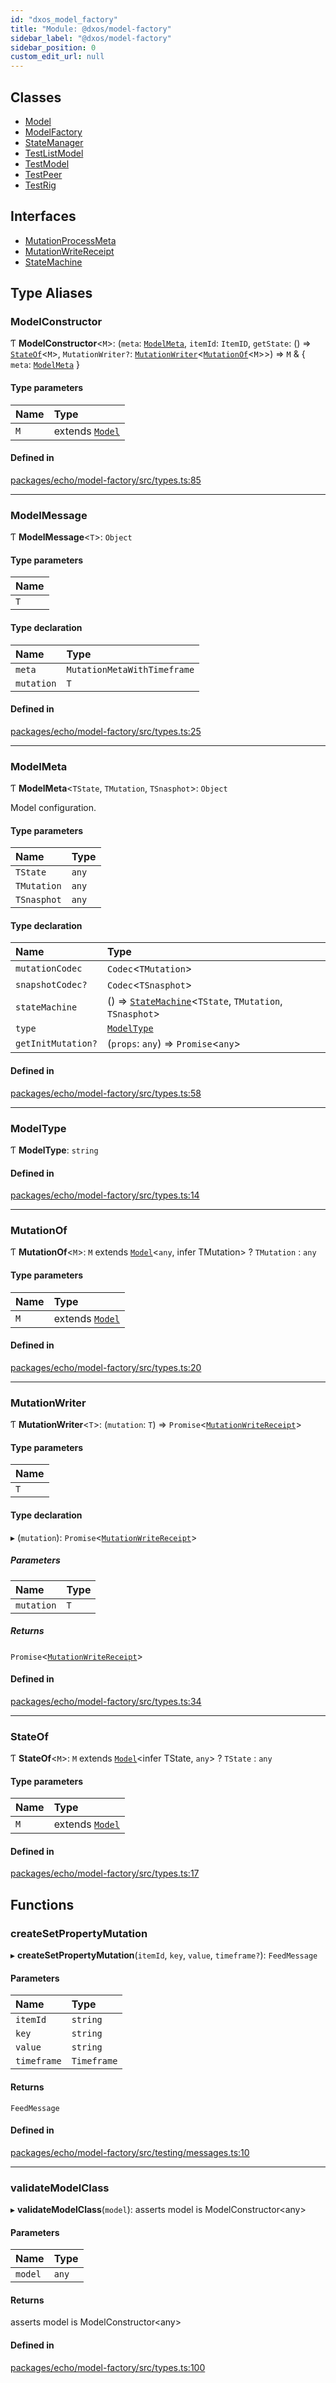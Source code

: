 ```yaml
---
id: "dxos_model_factory"
title: "Module: @dxos/model-factory"
sidebar_label: "@dxos/model-factory"
sidebar_position: 0
custom_edit_url: null
---
```


## Classes

- [Model](../classes/dxos_model_factory.Model.md)
- [ModelFactory](../classes/dxos_model_factory.ModelFactory.md)
- [StateManager](../classes/dxos_model_factory.StateManager.md)
- [TestListModel](../classes/dxos_model_factory.TestListModel.md)
- [TestModel](../classes/dxos_model_factory.TestModel.md)
- [TestPeer](../classes/dxos_model_factory.TestPeer.md)
- [TestRig](../classes/dxos_model_factory.TestRig.md)

## Interfaces

- [MutationProcessMeta](../interfaces/dxos_model_factory.MutationProcessMeta.md)
- [MutationWriteReceipt](../interfaces/dxos_model_factory.MutationWriteReceipt.md)
- [StateMachine](../interfaces/dxos_model_factory.StateMachine.md)

## Type Aliases

### ModelConstructor

Ƭ **ModelConstructor**<`M`\>: (`meta`: [`ModelMeta`](dxos_model_factory.md#modelmeta), `itemId`: `ItemID`, `getState`: () => [`StateOf`](dxos_model_factory.md#stateof)<`M`\>, `MutationWriter?`: [`MutationWriter`](dxos_model_factory.md#mutationwriter)<[`MutationOf`](dxos_model_factory.md#mutationof)<`M`\>\>) => `M` & { `meta`: [`ModelMeta`](dxos_model_factory.md#modelmeta)  }

#### Type parameters

| Name | Type |
| :------ | :------ |
| `M` | extends [`Model`](../classes/dxos_model_factory.Model.md) |

#### Defined in

[packages/echo/model-factory/src/types.ts:85](https://github.com/dxos/protocols/blob/6f4c34af3/packages/echo/model-factory/src/types.ts#L85)

___

### ModelMessage

Ƭ **ModelMessage**<`T`\>: `Object`

#### Type parameters

| Name |
| :------ |
| `T` |

#### Type declaration

| Name | Type |
| :------ | :------ |
| `meta` | `MutationMetaWithTimeframe` |
| `mutation` | `T` |

#### Defined in

[packages/echo/model-factory/src/types.ts:25](https://github.com/dxos/protocols/blob/6f4c34af3/packages/echo/model-factory/src/types.ts#L25)

___

### ModelMeta

Ƭ **ModelMeta**<`TState`, `TMutation`, `TSnasphot`\>: `Object`

Model configuration.

#### Type parameters

| Name | Type |
| :------ | :------ |
| `TState` | `any` |
| `TMutation` | `any` |
| `TSnasphot` | `any` |

#### Type declaration

| Name | Type |
| :------ | :------ |
| `mutationCodec` | `Codec`<`TMutation`\> |
| `snapshotCodec?` | `Codec`<`TSnasphot`\> |
| `stateMachine` | () => [`StateMachine`](../interfaces/dxos_model_factory.StateMachine.md)<`TState`, `TMutation`, `TSnasphot`\> |
| `type` | [`ModelType`](dxos_model_factory.md#modeltype) |
| `getInitMutation?` | (`props`: `any`) => `Promise`<`any`\> |

#### Defined in

[packages/echo/model-factory/src/types.ts:58](https://github.com/dxos/protocols/blob/6f4c34af3/packages/echo/model-factory/src/types.ts#L58)

___

### ModelType

Ƭ **ModelType**: `string`

#### Defined in

[packages/echo/model-factory/src/types.ts:14](https://github.com/dxos/protocols/blob/6f4c34af3/packages/echo/model-factory/src/types.ts#L14)

___

### MutationOf

Ƭ **MutationOf**<`M`\>: `M` extends [`Model`](../classes/dxos_model_factory.Model.md)<`any`, infer TMutation\> ? `TMutation` : `any`

#### Type parameters

| Name | Type |
| :------ | :------ |
| `M` | extends [`Model`](../classes/dxos_model_factory.Model.md) |

#### Defined in

[packages/echo/model-factory/src/types.ts:20](https://github.com/dxos/protocols/blob/6f4c34af3/packages/echo/model-factory/src/types.ts#L20)

___

### MutationWriter

Ƭ **MutationWriter**<`T`\>: (`mutation`: `T`) => `Promise`<[`MutationWriteReceipt`](../interfaces/dxos_model_factory.MutationWriteReceipt.md)\>

#### Type parameters

| Name |
| :------ |
| `T` |

#### Type declaration

▸ (`mutation`): `Promise`<[`MutationWriteReceipt`](../interfaces/dxos_model_factory.MutationWriteReceipt.md)\>

##### Parameters

| Name | Type |
| :------ | :------ |
| `mutation` | `T` |

##### Returns

`Promise`<[`MutationWriteReceipt`](../interfaces/dxos_model_factory.MutationWriteReceipt.md)\>

#### Defined in

[packages/echo/model-factory/src/types.ts:34](https://github.com/dxos/protocols/blob/6f4c34af3/packages/echo/model-factory/src/types.ts#L34)

___

### StateOf

Ƭ **StateOf**<`M`\>: `M` extends [`Model`](../classes/dxos_model_factory.Model.md)<infer TState, `any`\> ? `TState` : `any`

#### Type parameters

| Name | Type |
| :------ | :------ |
| `M` | extends [`Model`](../classes/dxos_model_factory.Model.md) |

#### Defined in

[packages/echo/model-factory/src/types.ts:17](https://github.com/dxos/protocols/blob/6f4c34af3/packages/echo/model-factory/src/types.ts#L17)

## Functions

### createSetPropertyMutation

▸ **createSetPropertyMutation**(`itemId`, `key`, `value`, `timeframe?`): `FeedMessage`

#### Parameters

| Name | Type |
| :------ | :------ |
| `itemId` | `string` |
| `key` | `string` |
| `value` | `string` |
| `timeframe` | `Timeframe` |

#### Returns

`FeedMessage`

#### Defined in

[packages/echo/model-factory/src/testing/messages.ts:10](https://github.com/dxos/protocols/blob/6f4c34af3/packages/echo/model-factory/src/testing/messages.ts#L10)

___

### validateModelClass

▸ **validateModelClass**(`model`): asserts model is ModelConstructor<any\>

#### Parameters

| Name | Type |
| :------ | :------ |
| `model` | `any` |

#### Returns

asserts model is ModelConstructor<any\>

#### Defined in

[packages/echo/model-factory/src/types.ts:100](https://github.com/dxos/protocols/blob/6f4c34af3/packages/echo/model-factory/src/types.ts#L100)
